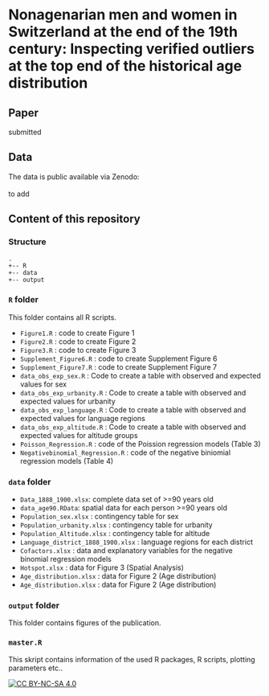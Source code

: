 # Nonagenarian men and women in Switzerland at the end of the 19th century: Inspecting verified outliers at the top end of the historical age distribution

## Paper

submitted

## Data

The data is public available via Zenodo:
<br >
<br >
to add

## Content of this repository

### Structure

```
.
+-- R
+-- data
+-- output

```

### `R` folder 

This folder contains all R scripts.
 
  - `Figure1.R` : code to create Figure 1
  - `Figure2.R` : code to create Figure 2
  - `Figure3.R` : code to create Figure 3
  - `Supplement_Figure6.R`  : code to create Supplement Figure 6
  - `Supplement_Figure7.R`  : code to create Supplement Figure 7
  - `data_obs_exp_sex.R`  : Code to create a table with observed and expected values for sex
  - `data_obs_exp_urbanity.R`  : Code to create a table with observed and expected values for urbanity
  - `data_obs_exp_language.R`  : Code to create a table with observed and expected values for language regions
  - `data_obs_exp_altitude.R`  : Code to create a table with observed and expected values for altitude groups
  - `Poisson_Regression.R` : code of the Poission regression models  (Table 3)
  - `Negativebinomial_Regression.R`  : code of the negative biniomial regression models (Table 4)
  
### `data` folder
  - `Data_1888_1900.xlsx`: complete data set of >=90 years old
  - `data_age90.RData`: spatial data for each person >=90 years old 
  - `Population_sex.xlsx` : contingency table for sex
  - `Population_urbanity.xlsx` : contingency table for urbanity
  - `Population_Altitude.xlsx` : contingency table for altitude
  - `Language_district_1888_1900.xlsx` : language regions for each district
  - `Cofactors.xlsx` : data and explanatory variables for the negative binomial regression models
  - `Hotspot.xlsx` : data for Figure 3 (Spatial Analysis)
  - `Age_distribution.xlsx` : data for Figure 2 (Age distribution)
  - `Age_distribution.xlsx` : data for Figure 2 (Age distribution)
 
### `output` folder

This folder contains figures of the publication.

### `master.R` 

This skript contains information of the used R packages, R scripts, plotting parameters etc..

[![CC BY-NC-SA 4.0][cc-by-nc-sa-image]][cc-by-nc-sa]

[cc-by-nc-sa]: http://creativecommons.org/licenses/by-nc-sa/4.0/
[cc-by-nc-sa-image]: https://licensebuttons.net/l/by-nc-sa/4.0/88x31.png
